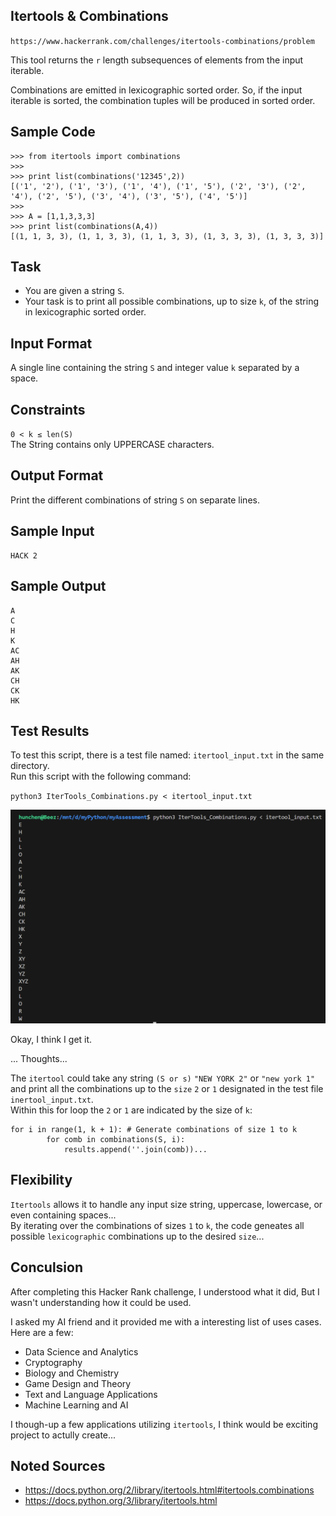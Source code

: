 ## Itertools & Combinations

`https://www.hackerrank.com/challenges/itertools-combinations/problem` <br>

This tool returns the `r` length subsequences of elements from the input iterable. <br>

Combinations are emitted in lexicographic sorted order. So, if the input iterable is sorted, the combination tuples will be produced in sorted order. <br>

## Sample Code

```
>>> from itertools import combinations
>>> 
>>> print list(combinations('12345',2))
[('1', '2'), ('1', '3'), ('1', '4'), ('1', '5'), ('2', '3'), ('2', '4'), ('2', '5'), ('3', '4'), ('3', '5'), ('4', '5')]
>>> 
>>> A = [1,1,3,3,3]
>>> print list(combinations(A,4))
[(1, 1, 3, 3), (1, 1, 3, 3), (1, 1, 3, 3), (1, 3, 3, 3), (1, 3, 3, 3)]
```

## Task

- You are given a string `S`. <br>
- Your task is to print all possible combinations, up to size `k`, of the string in lexicographic sorted order. <br>

## Input Format

A single line containing the string `S` and integer value `k` separated by a space. <br>

## Constraints

`0 < k ≤ len(S)` <br>
The String contains only UPPERCASE characters. <br>

## Output Format

Print the different combinations of string `S` on separate lines. <br>


## Sample Input

```
HACK 2
```

## Sample Output

```
A
C
H
K
AC
AH
AK
CH
CK
HK
```

## Test Results

To test this script, there is a test file named: `itertool_input.txt` in the same directory. <br>
Run this script with the following command: <br>

`python3 IterTools_Combinations.py < itertool_input.txt` <br>

![Hello Hack World](assessment_screenshots/Hello_Hack_World.png) <br>

Okay, I think I get it. <br>

... Thoughts...

The `itertool` could take any string `(S or s)` `"NEW YORK 2"` or `"new york 1"` and print all the combinations up to the `size` `2` or `1` designated in the test file `inertool_input.txt`. <br>
Within this for loop the `2` or `1` are indicated by the size of `k`:

```
for i in range(1, k + 1): # Generate combinations of size 1 to k 
        for comb in combinations(S, i): 
            results.append(''.join(comb))... 
```
## Flexibility

`Itertools` allows it to handle any input size string, uppercase, lowercase, or even containing spaces... <br>
By iterating over the combinations of sizes `1` to `k`, the code geneates all possible `lexicographic` combinations up to the desired `size`... <br>

## Conculsion

After completing this Hacker Rank challenge, I understood what it did, But I wasn't understanding how it could be used. <br>

I asked my AI friend and it provided me with a interesting list of uses cases. <br>
Here are a few: <br> 

- Data Science and Analytics
- Cryptography
- Biology and Chemistry
- Game Design and Theory
- Text and Language Applications
- Machine Learning and AI

I though-up a few applications utilizing `itertools`, I think would be exciting project to actully create... <br> 











## Noted Sources

- https://docs.python.org/2/library/itertools.html#itertools.combinations
- https://docs.python.org/3/library/itertools.html 
